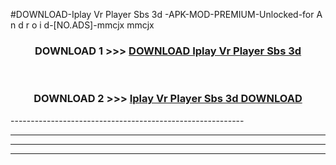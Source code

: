 #DOWNLOAD-Iplay Vr Player Sbs 3d -APK-MOD-PREMIUM-Unlocked-for A n d r o i d-[NO.ADS]-mmcjx mmcjx 



<div align="center">

<h3>DOWNLOAD 1 >>> <a href="https://getmod2.web.app/?judul=Iplay Vr Player Sbs 3d ">DOWNLOAD Iplay Vr Player Sbs 3d </a></h3><br>

<h3>DOWNLOAD 2 >>> <a href="https://getmod2.web.app/?judul=Iplay Vr Player Sbs 3d ">Iplay Vr Player Sbs 3d  DOWNLOAD </a></h3>

</div>
----------------------------------------------------------

----------------------------------------------------------

----------------------------------------------------------

----------------------------------------------------------



